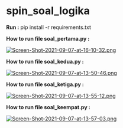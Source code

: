 # spin_soal_logika

**Run :** pip install -r requirements.txt

**How to run file soal_pertama.py :**

[![Screen-Shot-2021-09-07-at-16-10-32.png](https://i.postimg.cc/6QfJK0sZ/Screen-Shot-2021-09-07-at-16-10-32.png)](https://postimg.cc/1gXYcD3R)

**How to run file soal_kedua.py :**

[![Screen-Shot-2021-09-07-at-13-50-46.png](https://i.postimg.cc/RC8sKXW1/Screen-Shot-2021-09-07-at-13-50-46.png)](https://postimg.cc/pyfJtQYy)

**How to run file soal_ketiga.py :**

[![Screen-Shot-2021-09-07-at-13-55-12.png](https://i.postimg.cc/C157fqY6/Screen-Shot-2021-09-07-at-13-55-12.png)](https://postimg.cc/0MgDTrzp)

**How to run file soal_keempat.py :**

[![Screen-Shot-2021-09-07-at-13-57-03.png](https://i.postimg.cc/Y9TPr3gx/Screen-Shot-2021-09-07-at-13-57-03.png)](https://postimg.cc/phYCkKs9)
